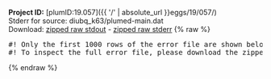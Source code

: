 **Project ID:** [plumID:19.057]({{ '/' | absolute_url }}eggs/19/057/)  
Stderr for source:  diubq_k63/plumed-main.dat   
Download: [zipped raw stdout](plumed-main.dat.plumed_master.stdout.txt.zip) - [zipped raw stderr](plumed-main.dat.plumed_master.stderr.txt.zip) 
{% raw %}
<pre>
#! Only the first 1000 rows of the error file are shown below
#! To inspect the full error file, please download the zipped raw stderr file above
</pre>
{% endraw %}
